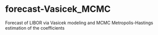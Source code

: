 # forecast-Vasicek_MCMC
Forecast of LIBOR via Vasicek modeling and MCMC Metropolis-Hastings estimation of the coefficients
